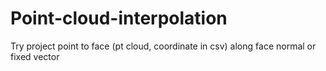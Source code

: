 # Point-cloud-interpolation
Try project point to face (pt cloud, coordinate in csv) along face normal or fixed vector
